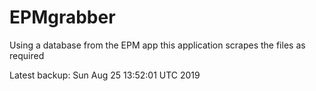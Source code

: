 # EPMgrabber
Using a database from the EPM app this application scrapes the files as required


Latest backup: Sun Aug 25 13:52:01 UTC 2019
